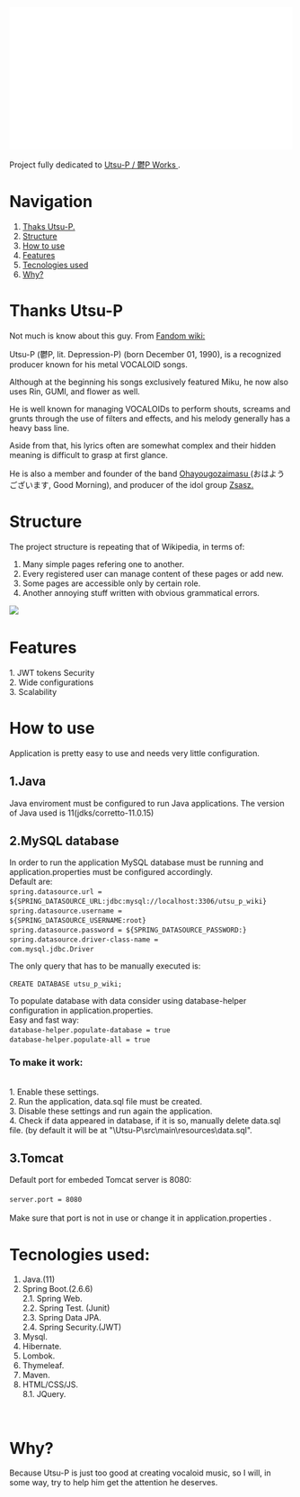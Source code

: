 <div align="center">
    <img src="src/main/resources/readme_resources/full-glitch-logo.svg" alt="css-in-readme">
</div>

Project fully dedicated to <a href="https://www.youtube.com/c/utsupofficial"> Utsu-P / 鬱P Works </a>.<br>

# Navigation
1. <a href="#thanks-utsu-p">Thaks Utsu-P. </a>
2. <a href="#structure">Structure</a>
3. <a href="#how-to-use">How to use</a>
4. <a href="#features">Features</a>
5. <a href="#tecnologies-used">Tecnologies used</a>
6. <a href="#why">Why?</a>

# Thanks Utsu-P

Not much is know about this guy. From <a href="https://vocaloid.fandom.com/wiki/Utsu-P">Fandom wiki: </a>

Utsu-P (鬱P, lit. Depression-P) (born December 01, 1990), is a recognized producer known for his metal VOCALOID songs.

Although at the beginning his songs exclusively featured Miku, he now also uses Rin, GUMI, and flower as well.

He is well known for managing VOCALOIDs to perform shouts, screams and grunts through the use of filters and effects, and his melody generally has a heavy bass line.

Aside from that, his lyrics often are somewhat complex and their hidden meaning is difficult to grasp at first glance.

He is also a member and founder of the band <a href="https://www.youtube.com/channel/UClxtqRMh8Jhl8H6hu5uAoiA/videos"> Ohayougozaimasu </a> (おはようございます, Good Morning), and producer of the idol group <a href="https://www.youtube.com/channel/UC8xlnhEOYqKCOA_zv119T0w/videos">Zsasz.</a>

# Structure 

The project structure is repeating that of Wikipedia, in terms of:
1) Many simple pages refering one to another.
2) Every registered user can manage content of these pages or add new.
3) Some pages are accessible only by certain role.
4) Another annoying stuff written with obvious grammatical errors.

<img src="https://i.ytimg.com/vi/siQxhzOksWU/maxresdefault.jpg"></img>

<h1 id="features">Features</h1>
1. JWT tokens Security
<br>
2. Wide configurations
<br>
3. Scalability

<h1 id="how-to-use"> How to use </h1>
Application is pretty easy to use and needs very little configuration.

## 1.Java <br>
Java enviroment must be configured to run Java applications. The version of Java used is 11(jdks/corretto-11.0.15)

## 2.MySQL database <br>
In order to run the application MySQL database must be running and application.properties must be configured accordingly.
<br> Default are: 
<br> <code>spring.datasource.url = ${SPRING_DATASOURCE_URL:jdbc:mysql://localhost:3306/utsu_p_wiki}</code>
<br> <code>spring.datasource.username          = ${SPRING_DATASOURCE_USERNAME:root}</code>
<br> <code>spring.datasource.password          = ${SPRING_DATASOURCE_PASSWORD:}</code>
<br> <code>spring.datasource.driver-class-name = com.mysql.jdbc.Driver</code>

The only query that has to be manually executed is:

<code>CREATE DATABASE utsu_p_wiki;</code>

To populate database with data consider using database-helper configuration in application.properties. 
<br> Easy and fast way:
<br> <code>database-helper.populate-database  = true</code>
<br> <code>database-helper.populate-all  = true</code>

### To make it work:
<br> 1. Enable these settings.
<br> 2. Run the application, data.sql file must be created.
<br> 3. Disable these settings and run again the application.
<br> 4. Check if data appeared in database, if it is so, manually delete data.sql file. (by default it will be at "\Utsu-P\src\main\resources\data.sql".

## 3.Tomcat <br>
Default port for embeded Tomcat server is 8080: <br>
<br> <code>server.port = 8080</code> <br>
<br> Make sure that port is not in use or change it in application.properties .

# Tecnologies used: 
1. Java.(11)
2. Spring Boot.(2.6.6)      <br>
2.1. Spring Web.            <br>
2.2. Spring Test. (Junit)   <br>
2.3. Spring Data JPA.       <br>
2.4. Spring Security.(JWT)  <br>
3. Mysql.
4. Hibernate.
5. Lombok.
6. Thymeleaf.
7. Maven.
8. HTML/CSS/JS.                     
8.1. JQuery.<br>
<br>

<h1 id="why"> Why? </h1>

Because Utsu-P is just too good at creating vocaloid music, so I will, in some way, try to help him get the attention he deserves.

</div>
